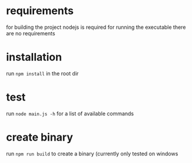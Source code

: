 # requirements
for building the project nodejs is required
for running the executable there are no requirements

# installation
run `npm install` in the root dir

# test
run `node main.js -h` for a list of available commands

# create binary
run `npm run build` to create a binary (currently only tested on windows
